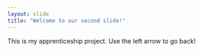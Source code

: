 ```yaml
---
layout: slide
title: "Welcome to our second slide!"
---
```

This is my apprenticeship project.
Use the left arrow to go back!
